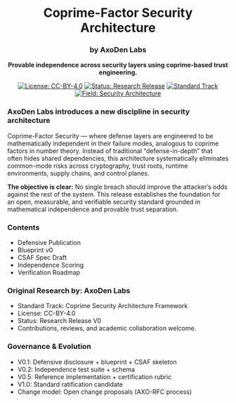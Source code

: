 <div align="center">

# Coprime-Factor Security Architecture  
### by AxoDen Labs

**Provable independence across security layers using coprime-based trust engineering.**

[![License: CC-BY-4.0](https://img.shields.io/badge/license-CC--BY--4.0-blue)]()
[![Status: Research Release](https://img.shields.io/badge/status-Research%20V0-yellow)]()
[![Standard Track](https://img.shields.io/badge/track-Open%20Standard-6f42c1)]()
[![Field: Security Architecture](https://img.shields.io/badge/domain-Cybersecurity-green)]()

<div align="left">

### AxoDen Labs introduces a new discipline in security architecture
Coprime-Factor Security — where defense layers are engineered to be mathematically independent in their failure modes, analogous to coprime factors in number theory.
Instead of traditional “defense-in-depth” that often hides shared dependencies, this architecture systematically eliminates common-mode risks across cryptography, trust roots, runtime environments, supply chains, and control planes.

**The objective is clear:**
No single breach should improve the attacker’s odds against the rest of the system.
This release establishes the foundation for an open, measurable, and verifiable security standard grounded in mathematical independence and provable trust separation.

### Contents
- Defensive Publication  
- Blueprint v0  
- CSAF Spec Draft  
- Independence Scoring  
- Verification Roadmap

### Original Research by: AxoDen Labs
- Standard Track: Coprime Security Architecture Framework
- License: CC-BY-4.0
- Status: Research Release V0
- Contributions, reviews, and academic collaboration welcome.

### Governance & Evolution
- V0.1: Defensive disclosure + blueprint + CSAF skeleton
- V0.2: Independence test suite + schema
- V0.5: Reference implementation + certification rubric
- V1.0: Standard ratification candidate
- Change model: Open change proposals (AXO-RFC process)
